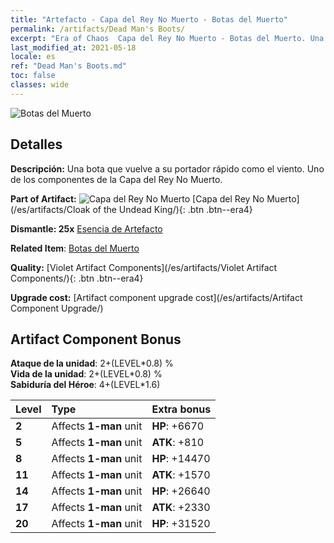 ```yaml
---
title: "Artefacto - Capa del Rey No Muerto - Botas del Muerto"
permalink: /artifacts/Dead Man's Boots/
excerpt: "Era of Chaos  Capa del Rey No Muerto - Botas del Muerto. Una bota que vuelve a su portador rápido como el viento. Uno de los componentes de la Capa del Rey No Muerto."
last_modified_at: 2021-05-18
locale: es
ref: "Dead Man's Boots.md"
toc: false
classes: wide
---
```


 ![Botas del Muerto](/images/t/artifact_40323.png)



## Detalles

 **Descripción:** Una bota que vuelve a su portador rápido como el viento. Uno de los componentes de la Capa del Rey No Muerto.

 **Part of Artifact:** ![Capa del Rey No Muerto](/images/t/icon_artifact_32.png) [Capa del Rey No Muerto](/es/artifacts/Cloak of the Undead King/){: .btn .btn--era4}

 **Dismantle: 25x** [Esencia de Artefacto](/ItemsES/con_905/)

 **Related Item**: [Botas del Muerto](/ItemsES/art_131/)

 **Quality:** [Violet Artifact Components](/es/artifacts/Violet Artifact Components/){: .btn .btn--era4}

 **Upgrade cost:** [Artifact component upgrade cost](/es/artifacts/Artifact Component Upgrade/)

## Artifact Component Bonus

  **Ataque de la unidad**: 2+(LEVEL\*0.8) %<br/>**Vida de la unidad**: 2+(LEVEL\*0.8) %<br/>**Sabiduría del Héroe**: 4+(LEVEL\*1.6)

  |  Level  | Type |    Extra bonus  | 
  |:--------|:-----|:----------------| 
  | **2** | Affects **1-man** unit | **HP**: +6670 | 
  | **5** | Affects **1-man** unit | **ATK**: +810 | 
  | **8** | Affects **1-man** unit | **HP**: +14470 | 
  | **11** | Affects **1-man** unit | **ATK**: +1570 | 
  | **14** | Affects **1-man** unit | **HP**: +26640 | 
  | **17** | Affects **1-man** unit | **ATK**: +2330 | 
  | **20** | Affects **1-man** unit | **HP**: +31520 | 
